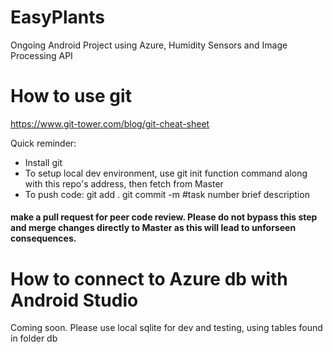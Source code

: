 # EasyPlants
Ongoing Android Project using Azure, Humidity Sensors and Image Processing API 

# How to use git
https://www.git-tower.com/blog/git-cheat-sheet

Quick reminder: 
- Install git
- To setup local dev environment, use git init function command along with this repo's address, then fetch from Master
- To push code: 
git add .
git commit -m #task number brief description
#### make a pull request for peer code review. Please do not bypass this step and merge changes directly to Master as this will lead to unforseen consequences. 


# How to connect to Azure db with Android Studio
Coming soon. 
Please use local sqlite for dev and testing, using tables found in folder db
